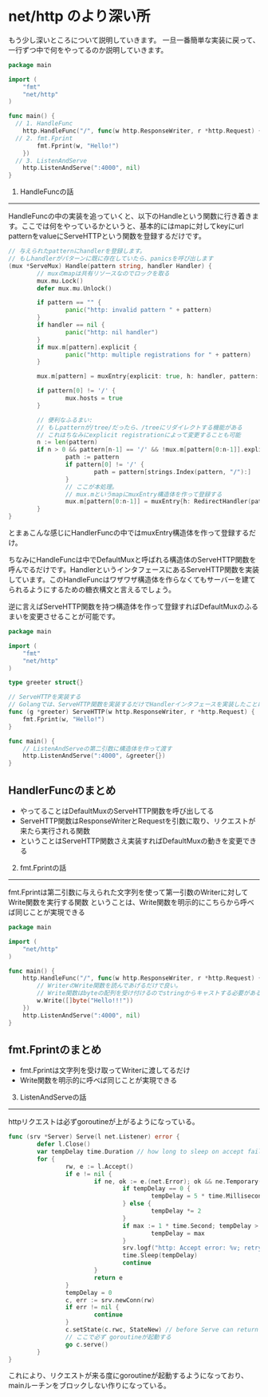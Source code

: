 net/http のより深い所
====================

もう少し深いところについて説明していきます。
一旦一番簡単な実装に戻って、一行ずつ中で何をやってるのか説明していきます。

```go
package main

import (
	"fmt"
	"net/http"
)

func main() {
  // 1. HandleFunc
	http.HandleFunc("/", func(w http.ResponseWriter, r *http.Request) {
  // 2. fmt.Fprint
		fmt.Fprint(w, "Hello!")
	})
  // 3. ListenAndServe
	http.ListenAndServe(":4000", nil)
}

```

1. HandleFuncの話
--------------------

HandleFuncの中の実装を追っていくと、以下のHandleという関数に行き着きます。ここでは何をやっているかというと、基本的にはmapに対してkeyにurl patternをvalueにServeHTTPという関数を登録するだけです。

```go
// 与えられたpatternにhandlerを登録します。
// もしhandlerがパターンに既に存在していたら、panicsを呼び出します
(mux *ServeMux) Handle(pattern string, handler Handler) {
        // muxのmapは共有リソースなのでロックを取る
        mux.mu.Lock()
        defer mux.mu.Unlock()

        if pattern == "" {
                panic("http: invalid pattern " + pattern)
        }
        if handler == nil {
                panic("http: nil handler")
        }
        if mux.m[pattern].explicit {
                panic("http: multiple registrations for " + pattern)
        }

        mux.m[pattern] = muxEntry{explicit: true, h: handler, pattern: pattern}

        if pattern[0] != '/' {
                mux.hosts = true
        }

        // 便利なふるまい:
        // もしpatternが/tree/だったら、/treeにリダイレクトする機能がある
        // これはちなみにexplicit registrationによって変更することも可能
        n := len(pattern)
        if n > 0 && pattern[n-1] == '/' && !mux.m[pattern[0:n-1]].explicit {
                path := pattern
                if pattern[0] != '/' {
                        path = pattern[strings.Index(pattern, "/"):]
                }
                // ここが本処理。
                // mux.mというmapにmuxEntry構造体を作って登録する
                mux.m[pattern[0:n-1]] = muxEntry{h: RedirectHandler(path, StatusMovedPermanently), pattern: pattern}
        }
}
```

とまぁこんな感じにHandlerFuncの中ではmuxEntry構造体を作って登録するだけ。

ちなみにHandleFuncは中でDefaultMuxと呼ばれる構造体のServeHTTP関数を呼んでるだけです。HandlerというインタフェースにあるServeHTTP関数を実装しています。このHandleFuncはワザワザ構造体を作らなくてもサーバーを建てられるようにするための糖衣構文と言えるでしょう。

逆に言えばServeHTTP関数を持つ構造体を作って登録すればDefaultMuxのふるまいを変更させることが可能です。

```go
package main

import (
	"fmt"
	"net/http"
)

type greeter struct{}

// ServeHTTPを実装する
// Golangでは、ServeHTTP関数を実装するだけでHandlerインタフェースを実装したことになる
func (g *greeter) ServeHTTP(w http.ResponseWriter, r *http.Request) {
	fmt.Fprint(w, "Hello!")
}

func main() {
	// ListenAndServeの第二引数に構造体を作って渡す
	http.ListenAndServe(":4000", &greeter{})
}
```

HandlerFuncのまとめ
-------------------

- やってることはDefaultMuxのServeHTTP関数を呼び出してる
- ServeHTTP関数はResponseWriterとRequestを引数に取り、リクエストが来たら実行される関数
- ということはServeHTTP関数さえ実装すればDefaultMuxの動きを変更できる

2. fmt.Fprintの話
--------------------

fmt.Fprintは第二引数に与えられた文字列を使って第一引数のWriterに対してWrite関数を実行する関数
ということは、Write関数を明示的にこちらから呼べば同じことが実現できる

```go
package main

import (
	"net/http"
)

func main() {
	http.HandleFunc("/", func(w http.ResponseWriter, r *http.Request) {
		// WriterのWrite関数を読んであげるだけで良い。
		// Write関数はbyteの配列を受け付けるのでstringからキャストする必要がある
		w.Write([]byte("Hello!!!"))
	})
	http.ListenAndServe(":4000", nil)
}
```

fmt.Fprintのまとめ
-------------------

- fmt.Fprintは文字列を受け取ってWriterに渡してるだけ
- Write関数を明示的に呼べば同じことが実現できる


3. ListenAndServeの話
--------------------

httpリクエストは必ずgoroutineが上がるようになっている。

```go
func (srv *Server) Serve(l net.Listener) error {
        defer l.Close()
        var tempDelay time.Duration // how long to sleep on accept failure
        for {
                rw, e := l.Accept()
                if e != nil {
                        if ne, ok := e.(net.Error); ok && ne.Temporary() {
                                if tempDelay == 0 {
                                        tempDelay = 5 * time.Millisecond
                                } else {
                                        tempDelay *= 2
                                }
                                if max := 1 * time.Second; tempDelay > max {
                                        tempDelay = max
                                }
                                srv.logf("http: Accept error: %v; retrying in %v", e, tempDelay)
                                time.Sleep(tempDelay)
                                continue
                        }
                        return e
                }
                tempDelay = 0
                c, err := srv.newConn(rw)
                if err != nil {
                        continue
                }
                c.setState(c.rwc, StateNew) // before Serve can return
                // ここで必ず goroutineが起動する
                go c.serve()
        }
}
```

これにより、リクエストが来る度にgoroutineが起動するようになっており、mainルーチンをブロックしない作りになっている。


